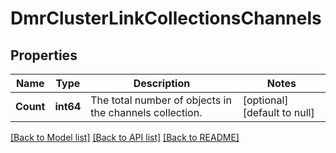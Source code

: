 # DmrClusterLinkCollectionsChannels

## Properties
Name | Type | Description | Notes
------------ | ------------- | ------------- | -------------
**Count** | **int64** | The total number of objects in the channels collection. | [optional] [default to null]

[[Back to Model list]](../README.md#documentation-for-models) [[Back to API list]](../README.md#documentation-for-api-endpoints) [[Back to README]](../README.md)

